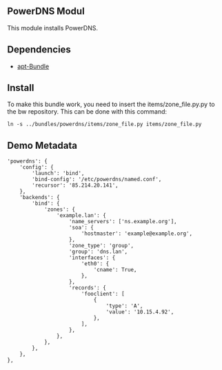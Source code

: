 PowerDNS Modul
--------------

This module installs PowerDNS.

Dependencies
------------
- [apt-Bundle](https://github.com/sHorst/bw.bundle.apt)

Install
-------

To make this bundle work, you need to insert the items/zone_file.py.py to the bw repository. This can be done with this command:

```
ln -s ../bundles/powerdns/items/zone_file.py items/zone_file.py
```

Demo Metadata
-------------

```
'powerdns': {
    'config': {
        'launch': 'bind',
        'bind-config': '/etc/powerdns/named.conf',
        'recursor': '85.214.20.141',
    },
    'backends': {
        'bind': {
            'zones': {
                'example.lan': {
                    'name_servers': ['ns.example.org'],
                    'soa': {
                        'hostmaster': 'example@example.org',
                    },
                    'zone_type': 'group',
                    'group': 'dns.lan',
                    'interfaces': {
                        'eth0': {
                            'cname': True,
                        },
                    },
                    'records': {
                        'fooclient': [
                            {
                                'type': 'A',
                                'value': '10.15.4.92',
                            },
                        ],
                    },
                },
            },
        },
    },
},
```
